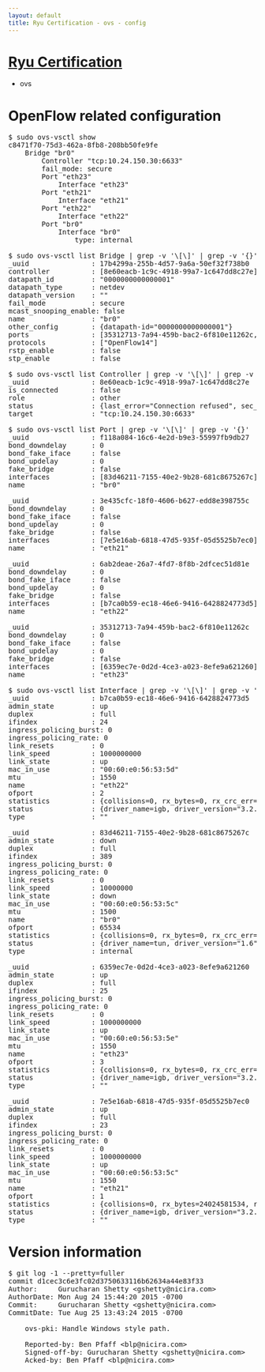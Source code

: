 ```yaml
---
layout: default
title: Ryu Certification - ovs - config
---
```

# [Ryu Certification](http://osrg.github.io/ryu/certification.html)
* ovs 

# OpenFlow related configuration
<pre>
$ sudo ovs-vsctl show
c8471f70-75d3-462a-8fb8-208bb50fe9fe
    Bridge "br0"
        Controller "tcp:10.24.150.30:6633"
        fail_mode: secure
        Port "eth23"
            Interface "eth23"
        Port "eth21"
            Interface "eth21"
        Port "eth22"
            Interface "eth22"
        Port "br0"
            Interface "br0"
                type: internal

$ sudo ovs-vsctl list Bridge | grep -v '\[\]' | grep -v '{}'
_uuid               : 17b4299a-255b-4d57-9a6a-50ef32f738b0
controller          : [8e60eacb-1c9c-4918-99a7-1c647dd8c27e]
datapath_id         : "0000000000000001"
datapath_type       : netdev
datapath_version    : "<built-in>"
fail_mode           : secure
mcast_snooping_enable: false
name                : "br0"
other_config        : {datapath-id="0000000000000001"}
ports               : [35312713-7a94-459b-bac2-6f810e11262c, 3e435cfc-18f0-4606-b627-edd8e398755c, 6ab2deae-26a7-4fd7-8f8b-2dfcec51d81e, f118a084-16c6-4e2d-b9e3-55997fb9db27]
protocols           : ["OpenFlow14"]
rstp_enable         : false
stp_enable          : false

$ sudo ovs-vsctl list Controller | grep -v '\[\]' | grep -v '{}'
_uuid               : 8e60eacb-1c9c-4918-99a7-1c647dd8c27e
is_connected        : false
role                : other
status              : {last_error="Connection refused", sec_since_disconnect="2", state=BACKOFF}
target              : "tcp:10.24.150.30:6633"

$ sudo ovs-vsctl list Port | grep -v '\[\]' | grep -v '{}'
_uuid               : f118a084-16c6-4e2d-b9e3-55997fb9db27
bond_downdelay      : 0
bond_fake_iface     : false
bond_updelay        : 0
fake_bridge         : false
interfaces          : [83d46211-7155-40e2-9b28-681c8675267c]
name                : "br0"

_uuid               : 3e435cfc-18f0-4606-b627-edd8e398755c
bond_downdelay      : 0
bond_fake_iface     : false
bond_updelay        : 0
fake_bridge         : false
interfaces          : [7e5e16ab-6818-47d5-935f-05d5525b7ec0]
name                : "eth21"

_uuid               : 6ab2deae-26a7-4fd7-8f8b-2dfcec51d81e
bond_downdelay      : 0
bond_fake_iface     : false
bond_updelay        : 0
fake_bridge         : false
interfaces          : [b7ca0b59-ec18-46e6-9416-6428824773d5]
name                : "eth22"

_uuid               : 35312713-7a94-459b-bac2-6f810e11262c
bond_downdelay      : 0
bond_fake_iface     : false
bond_updelay        : 0
fake_bridge         : false
interfaces          : [6359ec7e-0d2d-4ce3-a023-8efe9a621260]
name                : "eth23"

$ sudo ovs-vsctl list Interface | grep -v '\[\]' | grep -v '{}'
_uuid               : b7ca0b59-ec18-46e6-9416-6428824773d5
admin_state         : up
duplex              : full
ifindex             : 24
ingress_policing_burst: 0
ingress_policing_rate: 0
link_resets         : 0
link_speed          : 1000000000
link_state          : up
mac_in_use          : "00:60:e0:56:53:5d"
mtu                 : 1550
name                : "eth22"
ofport              : 2
statistics          : {collisions=0, rx_bytes=0, rx_crc_err=0, rx_dropped=0, rx_errors=0, rx_frame_err=0, rx_over_err=0, rx_packets=0, tx_bytes=18089315792, tx_dropped=0, tx_errors=0, tx_packets=12064077}
status              : {driver_name=igb, driver_version="3.2.10-k", firmware_version="2.10-9"}
type                : ""

_uuid               : 83d46211-7155-40e2-9b28-681c8675267c
admin_state         : down
duplex              : full
ifindex             : 389
ingress_policing_burst: 0
ingress_policing_rate: 0
link_resets         : 0
link_speed          : 10000000
link_state          : down
mac_in_use          : "00:60:e0:56:53:5c"
mtu                 : 1500
name                : "br0"
ofport              : 65534
statistics          : {collisions=0, rx_bytes=0, rx_crc_err=0, rx_dropped=0, rx_errors=0, rx_frame_err=0, rx_over_err=0, rx_packets=0, tx_bytes=0, tx_dropped=0, tx_errors=0, tx_packets=0}
status              : {driver_name=tun, driver_version="1.6", firmware_version="N/A"}
type                : internal

_uuid               : 6359ec7e-0d2d-4ce3-a023-8efe9a621260
admin_state         : up
duplex              : full
ifindex             : 25
ingress_policing_burst: 0
ingress_policing_rate: 0
link_resets         : 0
link_speed          : 1000000000
link_state          : up
mac_in_use          : "00:60:e0:56:53:5e"
mtu                 : 1550
name                : "eth23"
ofport              : 3
statistics          : {collisions=0, rx_bytes=0, rx_crc_err=0, rx_dropped=0, rx_errors=0, rx_frame_err=0, rx_over_err=0, rx_packets=0, tx_bytes=1176922500, tx_dropped=0, tx_errors=0, tx_packets=784615}
status              : {driver_name=igb, driver_version="3.2.10-k", firmware_version="2.10-9"}
type                : ""

_uuid               : 7e5e16ab-6818-47d5-935f-05d5525b7ec0
admin_state         : up
duplex              : full
ifindex             : 23
ingress_policing_burst: 0
ingress_policing_rate: 0
link_resets         : 0
link_speed          : 1000000000
link_state          : up
mac_in_use          : "00:60:e0:56:53:5c"
mtu                 : 1550
name                : "eth21"
ofport              : 1
statistics          : {collisions=0, rx_bytes=24024581534, rx_crc_err=0, rx_dropped=0, rx_errors=0, rx_frame_err=0, rx_over_err=0, rx_packets=16026376, tx_bytes=0, tx_dropped=0, tx_errors=0, tx_packets=0}
status              : {driver_name=igb, driver_version="3.2.10-k", firmware_version="2.10-9"}
type                : ""
</pre>

# Version information
<pre>
$ git log -1 --pretty=fuller
commit d1cec3c6e3fc02d3750633116b62634a44e83f33
Author:     Gurucharan Shetty &lt;gshetty@nicira.com&gt;
AuthorDate: Mon Aug 24 15:44:20 2015 -0700
Commit:     Gurucharan Shetty &lt;gshetty@nicira.com&gt;
CommitDate: Tue Aug 25 13:43:24 2015 -0700

    ovs-pki: Handle Windows style path.
    
    Reported-by: Ben Pfaff &lt;blp@nicira.com&gt;
    Signed-off-by: Gurucharan Shetty &lt;gshetty@nicira.com&gt;
    Acked-by: Ben Pfaff &lt;blp@nicira.com&gt;
</pre>
